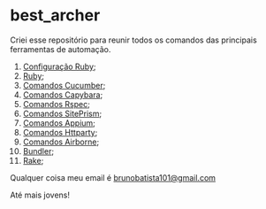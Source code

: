 # best_archer
Criei esse repositório para reunir todos os comandos das principais ferramentas de automação.

1. [Configuração Ruby](https://github.com/brunobatista25/best_archer/blob/master/tests/Configuracao/configuracao_ruby.md);
2. [Ruby](https://github.com/brunobatista25/best_archer/blob/master/tests/Ruby/comandos_ruby.md);
3. [Comandos Cucumber](https://github.com/brunobatista25/best_archer/blob/master/tests/Cucumber/comandos_cucumber.md);
4. [Comandos Capybara](https://github.com/brunobatista25/best_archer/blob/master/tests/Capybara/comandos_capybara.md);
5. [Comandos Rspec](https://github.com/brunobatista25/best_archer/blob/master/tests/Rspec/comandos_rspec.md);
6. [Comandos SitePrism](https://github.com/brunobatista25/best_archer/blob/master/tests/SitePrism/comandos_siteprism.md);
7. [Comandos Appium](https://github.com/brunobatista25/best_archer/blob/master/tests/Appium/comandos_appium.md);
8. [Comandos Httparty](https://github.com/brunobatista25/best_archer/blob/master/tests/Httparty/comandos_httparty.md);
9. [Comandos Airborne](https://github.com/brunobatista25/best_archer/blob/master/tests/Airborne/comandos_airborne.md);
10. [Bundler](https://github.com/brunobatista25/best_archer/blob/master/tests/Bundler/comandos_bundler.md);
11. [Rake](https://github.com/brunobatista25/best_archer/blob/master/tests/Rake/comandos_rake.md);


Qualquer coisa meu email é brunobatista101@gmail.com

Até mais jovens!
